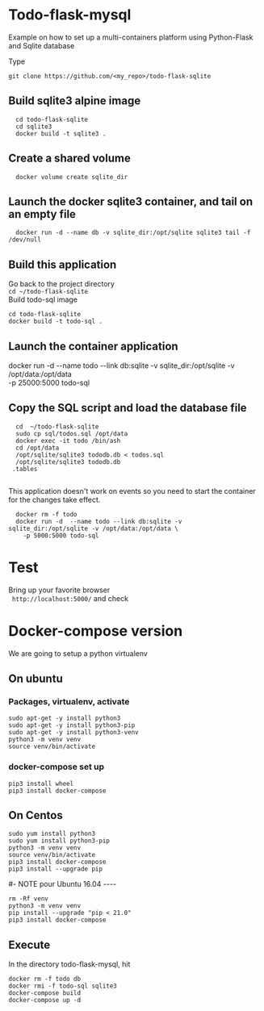 # Todo-flask-mysql
Example on how to set up a multi-containers platform using Python-Flask and Sqlite database

Type   
```shell script
git clone https://github.com/<my_repo>/todo-flask-sqlite
```

## Build sqlite3 alpine image
```shell script
  cd todo-flask-sqlite
  cd sqlite3
  docker build -t sqlite3 . 
```

## Create a shared volume 
```shell script
  docker volume create sqlite_dir
```
## Launch the docker sqlite3 container, and tail on an empty file
```shell script
  docker run -d --name db -v sqlite_dir:/opt/sqlite sqlite3 tail -f /dev/null 
```
## Build this application 
Go back to the project directory  
```cd ~/todo-flask-sqlite ```  
Build todo-sql image  
```shell script
cd todo-flask-sqlite  
docker build -t todo-sql . 
```

## Launch the container application 
docker run -d  --name todo --link db:sqlite -v sqlite_dir:/opt/sqlite -v /opt/data:/opt/data \
  -p 25000:5000 todo-sql

## Copy the SQL script and load the database file
```shell script
  cd  ~/todo-flask-sqlite
  sudo cp sql/todos.sql /opt/data
  docker exec -it todo /bin/ash
  cd /opt/data 
  /opt/sqlite/sqlite3 tododb.db < todos.sql  
  /opt/sqlite/sqlite3 tododb.db 
 .tables
 
```
This application doesn't work on events so you need to start the container for the changes take effect.   
```shell script
  docker rm -f todo 
  docker run -d  --name todo --link db:sqlite -v sqlite_dir:/opt/sqlite -v /opt/data:/opt/data \
    -p 5000:5000 todo-sql
```

# Test
Bring up your favorite browser   
``` http://localhost:5000/```
and check 

# Docker-compose version 
We are going to setup a python virtualenv 
## On ubuntu
### Packages, virtualenv, activate  
```code
sudo apt-get -y install python3
sudo apt-get -y install python3-pip
sudo apt-get -y install python3-venv
python3 -m venv venv
source venv/bin/activate
```
### docker-compose set up
```code 
pip3 install wheel
pip3 install docker-compose
```
## On Centos
```code 
sudo yum install python3
sudo yum install python3-pip
python3 -m venv venv
source venv/bin/activate
pip3 install docker-compose
pip3 install --upgrade pip
```

#- NOTE pour Ubuntu 16.04 ----
```shell
rm -Rf venv
python3 -m venv venv
pip install --upgrade "pip < 21.0"
pip3 install docker-compose
```

## Execute
In the directory todo-flask-mysql, hit
```shell
docker rm -f todo db
docker rmi -f todo-sql sqlite3
docker-compose build
docker-compose up -d   
```